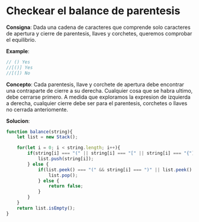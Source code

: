 # Checkear el balance de parentesis

**Consigna**: Dada una cadena de caracteres que comprende solo caracteres de apertura y cierre de parentesis, llaves y corchetes, queremos comprobar el equilibrio.

**Example**:

```js
// () Yes
//[()] Yes
//[(]) No
```

**Concepto**: Cada parentesis, llave y corchete de apertura debe encontrar una contraparte de cierre a su derecha.  Cualquier cosa que se habra ultimo, debe cerrarse primero. A medida que exploramos la expresion de izquierda a derecha, cualquier cierre debe ser para el parentesis, corchetes o llaves no cerrada anteriomente. 

**Solucion**:

```js
function balance(string){
    let list = new Stack();

    for(let i = 0; i < string.length; i++){
        if(string[i] === "(" || string[i] === "[" || string[i] === "{"){
            list.push(string[i]);
        } else {
            if(list.peek() === "(" && string[i] === ")" || list.peek() === "[" && string[i] === "]" || list.peek() === "{" && string[i] === "}" ){
                list.pop();
            } else {
                return false;
            }
        }
    }
    return list.isEmpty();
}
```
